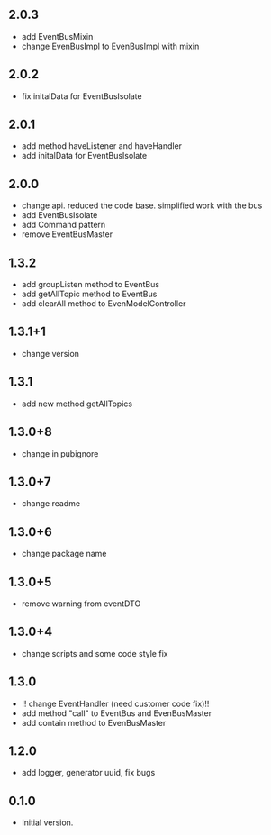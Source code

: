 ## 2.0.3
-  add EventBusMixin
-  change EvenBusImpl to EvenBusImpl with mixin
## 2.0.2
-  fix initalData for EventBusIsolate
## 2.0.1
-  add method haveListener and haveHandler
-  add initalData for EventBusIsolate
## 2.0.0
-  change api. reduced the code base. simplified work with the bus
-  add EventBusIsolate  
-  add Command pattern
-  remove EventBusMaster
## 1.3.2  
-  add groupListen method to EventBus   
-  add getAllTopic method to EventBus   
-  add clearAll method to EvenModelController
## 1.3.1+1  
-  change version  
## 1.3.1  
-  add new method getAllTopics
## 1.3.0+8  
-  change in pubignore  
## 1.3.0+7  
-  change readme  
## 1.3.0+6  
-  change package name  
## 1.3.0+5  
-  remove warning from eventDTO  
## 1.3.0+4  
-  change scripts and some code style fix  
## 1.3.0
-  !! change EventHandler (need customer code fix)!!
-  add method "call" to EventBus and EvenBusMaster
-  add contain method to EvenBusMaster
## 1.2.0
-  add logger, generator uuid, fix bugs
## 0.1.0

- Initial version.